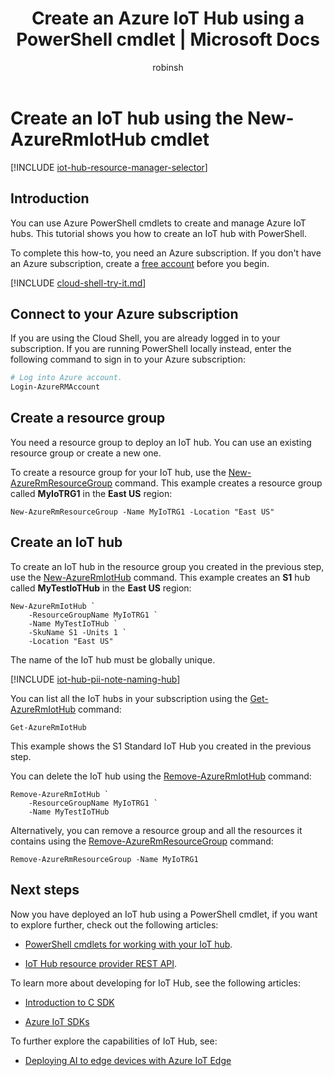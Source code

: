 ﻿---
title: Create an Azure IoT Hub using a PowerShell cmdlet | Microsoft Docs
description: How to use a PowerShell cmdlet to create an IoT hub.
author: robinsh
manager: timlt
ms.service: iot-hub
services: iot-hub
ms.topic: conceptual
ms.date: 08/29/2018
ms.author: robinsh
---

# Create an IoT hub using the New-AzureRmIotHub cmdlet

[!INCLUDE [iot-hub-resource-manager-selector](../../includes/iot-hub-resource-manager-selector.md)]

## Introduction

You can use Azure PowerShell cmdlets to create and manage Azure IoT hubs. This tutorial shows you how to create an IoT hub with PowerShell.

To complete this how-to, you need an Azure subscription. If you don't have an Azure subscription, create a [free account](https://azure.microsoft.com/free/?WT.mc_id=A261C142F) before you begin.

[!INCLUDE [cloud-shell-try-it.md](../../includes/cloud-shell-try-it.md)]

## Connect to your Azure subscription

If you are using the Cloud Shell, you are already logged in to your subscription. If you are running PowerShell locally instead, enter the following command to sign in to your Azure subscription:

```powershell
# Log into Azure account.
Login-AzureRMAccount
```

## Create a resource group

You need a resource group to deploy an IoT hub. You can use an existing resource group or create a new one.

To create a resource group for your IoT hub, use the [New-AzureRmResourceGroup](https://docs.microsoft.com/powershell/module/AzureRM.Resources/New-AzureRmResourceGroup) command. This example creates a resource group called **MyIoTRG1** in the **East US** region:

```azurepowershell-interactive
New-AzureRmResourceGroup -Name MyIoTRG1 -Location "East US"
```

## Create an IoT hub

To create an IoT hub in the resource group you created in the previous step, use the [New-AzureRmIotHub](https://docs.microsoft.com/powershell/module/AzureRM.IotHub/New-AzureRmIotHub) command. This example creates an **S1** hub called **MyTestIoTHub** in the **East US** region:

```azurepowershell-interactive
New-AzureRmIotHub `
    -ResourceGroupName MyIoTRG1 `
    -Name MyTestIoTHub `
    -SkuName S1 -Units 1 `
    -Location "East US"
```

The name of the IoT hub must be globally unique.

[!INCLUDE [iot-hub-pii-note-naming-hub](../../includes/iot-hub-pii-note-naming-hub.md)]

You can list all the IoT hubs in your subscription using the [Get-AzureRmIotHub](https://docs.microsoft.com/powershell/module/AzureRM.IotHub/Get-AzureRmIotHub) command:

```azurepowershell-interactive
Get-AzureRmIotHub
```

This example shows the S1 Standard IoT Hub you created in the previous step.

You can delete the IoT hub using the [Remove-AzureRmIotHub](https://docs.microsoft.com/powershell/module/azurerm.iothub/remove-azurermiothub) command:

```azurepowershell-interactive
Remove-AzureRmIotHub `
    -ResourceGroupName MyIoTRG1 `
    -Name MyTestIoTHub
```

Alternatively, you can remove a resource group and all the resources it contains using the [Remove-AzureRmResourceGroup](https://docs.microsoft.com/powershell/module/AzureRM.Resources/Remove-AzureRmResourceGroup) command:

```azurepowershell-interactive
Remove-AzureRmResourceGroup -Name MyIoTRG1
```

## Next steps

Now you have deployed an IoT hub using a PowerShell cmdlet, if you want to explore further, check out the following articles:

* [PowerShell cmdlets for working with your IoT hub](https://docs.microsoft.com/powershell/module/azurerm.iothub/).

* [IoT Hub resource provider REST API](https://docs.microsoft.com/rest/api/iothub/iothubresource).

To learn more about developing for IoT Hub, see the following articles:

* [Introduction to C SDK](iot-hub-device-sdk-c-intro.md)

* [Azure IoT SDKs](iot-hub-devguide-sdks.md)

To further explore the capabilities of IoT Hub, see:

* [Deploying AI to edge devices with Azure IoT Edge](../iot-edge/tutorial-simulate-device-linux.md)